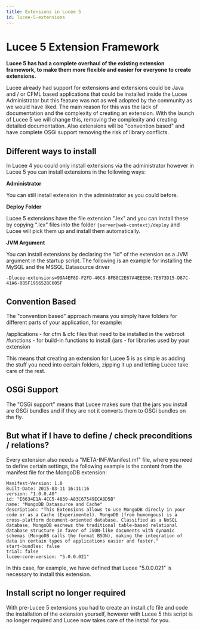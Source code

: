```yaml
---
title: Extensions in Lucee 5
id: lucee-5-extensions
---
```


# Lucee 5 Extension Framework #
**Lucee 5 has had a complete overhaul of the existing extension framework, to make them more flexible and easier for everyone to create extensions.**

Lucee already had support for extensions and extensions could be Java and / or CFML based applications that could be installed inside the Lucee Administrator but this feature was not as well adopted by the community as we would have liked. The main reason for this was the lack of documentation and the complexity of creating an extension. With the launch of Lucee 5 we will change this, removing the complexity and creating detailed documentation. Also extensions will be "convention based" and have complete OSGi support removing the risk of library conflicts.

## Different ways to install ##
In Lucee 4 you could only install extensions via the administrator however in Lucee 5 you can install extensions in the following ways:

**Administrator**

You can still install extension in the administrator as you could before.

**Deploy Folder**

Lucee 5 extensions have the file extension ".lex" and you can install these by copying ".lex" files into the folder `{server|web-context}/deploy` and Lucee will pick them up and install them automatically.

**JVM Argument**

You can install extensions by declaring the "id" of the extension as a JVM argument in the startup script. The following is an example for installing the MySQL and the MSSQL Datasource driver

```
-Dlucee-extensions=99A4EF8D-F2FD-40C8-8FB8C2E67A4EEEB6;7E673D15-D87C-41A6-8B5F1956528C605F
```

## Convention Based ##
The "convention based" approach means you simply have folders for different parts of your application, for example:

/applications - for cfm & cfc files that need to be installed in the webroot
/functions - for build-in functions to install
/jars - for libraries used by your extension

This means that creating an extension for Lucee 5 is as simple as adding the stuff you need into certain folders, zipping it up and letting Lucee take care of the rest.

## OSGi Support ##
The "OSGi support" means that Lucee makes sure that the jars you install are OSGi bundles and if they are not it converts them to OSGi bundles on the fly.

## But what if I have to define / check preconditions / relations? ##
Every extension also needs a "META-INF/Manifest.mf" file, where you need to define certain settings, the following example is the content from the manifest file for the MongoDB extension:

```
Manifest-Version: 1.0
Built-Date: 2015-03-11 16:11:16
version: "1.0.0.40"
id: "E6634E1A-4CC5-4839-A83C67549ECA8D5B"
name: "MongoDB Datasource and Cache"
description: "This Extensions allows to use MongoDB direcly in your code or as a Cache (Experimentel). MongoDB (from humongous) is a cross-platform document-oriented database. Classified as a NoSQL database, MongoDB eschews the traditional table-based relational database structure in favor of JSON-like documents with dynamic schemas (MongoDB calls the format BSON), making the integration of data in certain types of applications easier and faster."
start-bundles: false
trial: false
lucee-core-version: "5.0.0.021"
```

In this case, for example, we have defined that Lucee "5.0.0.021" is necessary to install this extension.

## Install script no longer required ##
With pre-Lucee 5 extensions you had to create an install.cfc file and code the installation of the extension yourself, however with Lucee 5 this script is no longer required and Lucee now takes care of the install for you.
